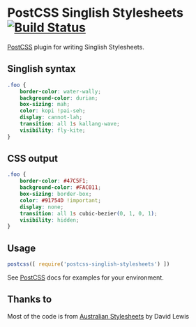 # PostCSS Singlish Stylesheets [![Build Status][ci-img]][ci]

[PostCSS] plugin for writing Singlish Stylesheets.

[PostCSS]: https://github.com/postcss/postcss
[ci-img]:  https://travis-ci.org/dp-lewis/postcss-australian-stylesheets.svg
[ci]:      https://travis-ci.org/dp-lewis/postcss-australian-stylesheets

## Singlish syntax
```css
.foo {
    border-color: water-wally;
    background-color: durian;
    box-sizing: mah;
    color: kopi !pai-seh;
    display: cannot-lah;
    transition: all 1s kallang-wave;
    visibility: fly-kite;
}
```

## CSS output
```css
.foo {
    border-color: #47C5F1;
    background-color: #FAC011;
    box-sizing: border-box;
    color: #91754D !important;
    display: none;
    transition: all 1s cubic-bezier(0, 1, 0, 1);
    visibility: hidden;
}
```

## Usage

```js
postcss([ require('postcss-singlish-stylesheets') ])
```

See [PostCSS] docs for examples for your environment.


## Thanks to

Most of the code is from [Australian Stylesheets](https://github.com/dp-lewis/postcss-australian-stylesheets.git) by David Lewis
